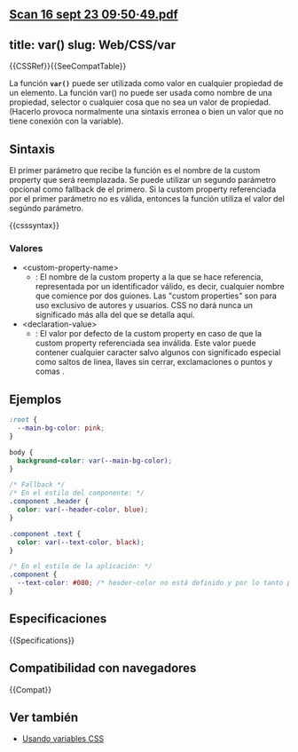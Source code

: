 [Scan 16 sept 23 09·50·49.pdf](https://github.com/mdn/translated-content/files/12654096/Scan.16.sept.23.09.50.49.pdf)
---
title: var()
slug: Web/CSS/var
---

{{CSSRef}}{{SeeCompatTable}}

La función **`var()`** puede ser utilizada como valor en cualquier propiedad de un elemento. La función var() no puede ser usada como nombre de una propiedad, selector o cualquier cosa que no sea un valor de propiedad. (Hacerlo provoca normalmente una sintaxis erronea o bien un valor que no tiene conexión con la variable).

## Sintaxis

El primer parámetro que recibe la función es el nombre de la custom property que será reemplazada. Se puede utilizar un segundo parámetro opcional como fallback de el primero. Si la custom property referenciada por el primer parámetro no es válida, entonces la función utiliza el valor del segúndo parámetro.

{{csssyntax}}

### Valores

- \<custom-property-name>
  - : El nombre de la custom property a la que se hace referencia, representada por un identificador válido, es decir, cualquier nombre que comience por dos guiones. Las "custom properties" son para uso exclusivo de autores y usuarios. CSS no dará nunca un significado más alla del que se detalla aquí.
- \<declaration-value>
  - : El valor por defecto de la custom property en caso de que la custom property referenciada sea inválida. Este valor puede contener cualquier caracter salvo algunos con significado especial como saltos de linea, llaves sin cerrar, exclamaciones o puntos y comas .

## Ejemplos

```css
:root {
  --main-bg-color: pink;
}

body {
  background-color: var(--main-bg-color);
}
```

```css
/* Fallback */
/* En el estilo del componente: */
.component .header {
  color: var(--header-color, blue);
}

.component .text {
  color: var(--text-color, black);
}

/* En el estilo de la aplicación: */
.component {
  --text-color: #080; /* header-color no está definido y por lo tanto permanece con el valor "blue" definido como fallback */
}
```

## Especificaciones

{{Specifications}}

## Compatibilidad con navegadores

{{Compat}}

## Ver también

- [Usando variables CSS](/es/docs/Web/CSS/Using_CSS_variables)

